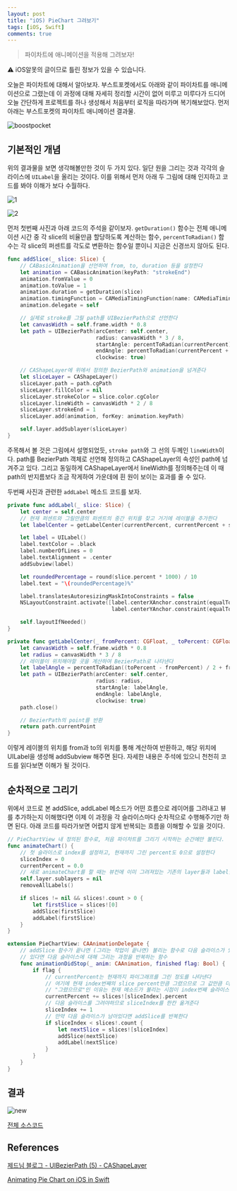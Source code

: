 ```yaml
---
layout: post
title: "iOS) PieChart 그려보기"
tags: [iOS, Swift]
comments: true
---
```


> 파이차트에 애니메이션을 적용해 그려보자!  

⚠ iOS알못의 글이므로 틀린 정보가 있을 수 있습니다.  

오늘은 파이차트에 대해서 알아보자. 부스트포켓에서도 아래와 같이 파이차트를 애니메이션으로 그렸는데 이 과정에 대해 자세히 정리할 시간이 없어 미루고 미루다가 드디어 오늘 간단하게 프로젝트를 하나 생성해서 처음부터 로직을 따라가며 복기해보았다. 먼저 아래는 부스트포켓의 파이차트 애니메이션 결과물.

![boostpocket](https://user-images.githubusercontent.com/35067611/105623092-58834e80-5e5a-11eb-945a-cb55967c2fd8.gif)

## 기본적인 개념

위의 결과물을 보면 생각해볼만한 것이 두 가지 있다. 일단 원을 그리는 것과 각각의 슬라이스에 `UILabel`을 올리는 것이다. 이를 위해서 먼저 아래 두 그림에 대해 인지하고 코드를 봐야 이해가 보다 수월하다.

![1](https://user-images.githubusercontent.com/35067611/105623093-5ae5a880-5e5a-11eb-8c5c-04cf6c7d0114.png)

![2](https://user-images.githubusercontent.com/35067611/105623094-5b7e3f00-5e5a-11eb-9131-3ff814e1f4bd.png)

먼저 첫번째 사진과 아래 코드의 주석을 같이보자. `getDuration()` 함수는 전체 애니메이션 시간 중 각 slice의 비율만큼 할당하도록 계산하는 함수, `percentToRadian()` 함수는 각 slice의 퍼센트를 각도로 변환하는 함수일 뿐이니 지금은 신경쓰지 않아도 된다.

```swift
func addSlice(_ slice: Slice) {
    // CABasicAnimation을 선언하여 from, to, duration 등을 설정한다
    let animation = CABasicAnimation(keyPath: "strokeEnd")
    animation.fromValue = 0
    animation.toValue = 1
    animation.duration = getDuration(slice)
    animation.timingFunction = CAMediaTimingFunction(name: CAMediaTimingFunctionName.linear)
    animation.delegate = self

    // 실제로 stroke를 그릴 path를 UIBezierPath으로 선언한다
    let canvasWidth = self.frame.width * 0.8
    let path = UIBezierPath(arcCenter: self.center,
                            radius: canvasWidth * 3 / 8,
                            startAngle: percentToRadian(currentPercent),
                            endAngle: percentToRadian(currentPercent + slice.percent),
                            clockwise: true)

    // CAShapeLayer에 위에서 정의한 BezierPath와 animation을 넘겨준다
    let sliceLayer = CAShapeLayer()
    sliceLayer.path = path.cgPath
    sliceLayer.fillColor = nil
    sliceLayer.strokeColor = slice.color.cgColor
    sliceLayer.lineWidth = canvasWidth * 2 / 8
    sliceLayer.strokeEnd = 1
    sliceLayer.add(animation, forKey: animation.keyPath)

    self.layer.addSublayer(sliceLayer)
}
```

주목해서 볼 것은 그림에서 설명되었듯, `stroke path`와 그 선의 두께인 `lineWidth`이다. path를 BezierPath 객체로 선언해 정의하고 CAShapeLayer의 속성인 path에 넘겨주고 있다. 그리고 동일하게 CAShapeLayer에서 lineWidth를 정의해주는데 이 때 path의 반지름보다 조금 작게하여 가운데에 흰 원이 보이는 효과를 줄 수 있다.

두번째 사진과 관련한 `addLabel` 메소드 코드를 보자.

```swift
private func addLabel(_ slice: Slice) {
    let center = self.center
    // 현재 퍼센트와 그릴만큼의 퍼센트의 중간 위치를 찾고 거기에 레이블을 추가한다
    let labelCenter = getLabelCenter(currentPercent, currentPercent + slice.percent)

    let label = UILabel()
    label.textColor = .black
    label.numberOfLines = 0
    label.textAlignment = .center
    addSubview(label)

    let roundedPercentage = round(slice.percent * 1000) / 10
    label.text = "\(roundedPercentage)%"

    label.translatesAutoresizingMaskIntoConstraints = false
    NSLayoutConstraint.activate([label.centerXAnchor.constraint(equalTo: self.centerXAnchor, constant: labelCenter.x - center.x),
                                 label.centerYAnchor.constraint(equalTo: self.centerYAnchor, constant: labelCenter.y - center.y)])

    self.layoutIfNeeded()
}

private func getLabelCenter(_ fromPercent: CGFloat, _ toPercent: CGFloat) -> CGPoint {
    let canvasWidth = self.frame.width * 0.8
    let radius = canvasWidth * 3 / 8
    // 레이블이 위치해야할 곳을 계산하여 BezierPath로 나타낸다
    let labelAngle = percentToRadian((toPercent - fromPercent) / 2 + fromPercent)
    let path = UIBezierPath(arcCenter: self.center,
                            radius: radius,
                            startAngle: labelAngle,
                            endAngle: labelAngle,
                            clockwise: true)
    path.close()

    // BezierPath의 point를 반환
    return path.currentPoint
}
```

이렇게 레이블의 위치를 from과 to의 위치를 통해 계산하여 반환하고, 해당 위치에 UILabel을 생성해 addSubview 해주면 된다. 자세한 내용은 주석에 있으니 천천히 코드를 읽다보면 이해가 될 것이다.

## 순차적으로 그리기

위에서 코드로 본 addSlice, addLabel 메소드가 어떤 흐름으로 레이어를 그려내고 뷰를 추가하는지 이해했다면 이제 이 과정을 각 슬라이스마다 순차적으로 수행해주기만 하면 된다. 아래 코드를 따라가보면 어렵지 않게 반복되는 흐름을 이해할 수 있을 것이다.

```swift
// PieChartView 내 정의된 함수로, 처음 파이차트를 그리기 시작하는 순간에만 불린다.
func animateChart() {
    // 첫 슬라이스로 index를 설정하고, 현재까지 그린 percent도 0으로 설정한다
    sliceIndex = 0
    currentPercent = 0.0
    // 새로 animateChart를 할 때는 뷰컨에 이미 그려져있는 기존의 layer들과 label들을 모두 지워야한다
    self.layer.sublayers = nil
    removeAllLabels()

    if slices != nil && slices!.count > 0 {
        let firstSlice = slices![0]
        addSlice(firstSlice)
        addLabel(firstSlice)
    }
}

extension PieChartView: CAAnimationDelegate {
    // addSlice 함수가 끝나면 (그리는 작업이 끝나면) 불리는 함수로 다음 슬라이스가 있는지 확인한다
    // 있다면 다음 슬라이스에 대해 그리는 과정을 반복하는 함수
    func animationDidStop(_ anim: CAAnimation, finished flag: Bool) {
        if flag {
            // currentPercent는 현재까지 파이그래프를 그린 정도를 나타낸다
            // 여기에 현재 index번째의 slice percent만큼 그렸으므로 그 값만큼 더한다
            // "그렸으므로"인 이유는 현재 메소드가 불리는 시점이 index번째 슬라이스를 그리는 애니메이션이 didStop 된 이후이기 때문이다
            currentPercent += slices![sliceIndex].percent
            // 다음 슬라이스를 그려야하므로 sliceIndex를 한칸 옮겨준다
            sliceIndex += 1
            // 만약 다음 슬라이스가 남아있다면 addSlice를 반복한다
            if sliceIndex < slices!.count {
                let nextSlice = slices![sliceIndex]
                addSlice(nextSlice)
                addLabel(nextSlice)
            }
        }
    }
}
```

## 결과

![new](https://user-images.githubusercontent.com/35067611/105623090-55885e00-5e5a-11eb-912d-78d535c96a65.gif)

[전체 소스코드](https://gist.github.com/sihyungyou/9950aae64ff943cfaef7c00aa3c43ecf)

## References

[제드님 블로그 - UIBezierPath (5) - CAShapeLayer](https://zeddios.tistory.com/824)

[Animating Pie Chart on iOS in Swift](https://www.tnoda.com/blog/2019-06-18/)
